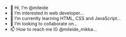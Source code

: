 - 👋 Hi, I’m @mileide
- 👀 I’m interested in web developer...
- 🌱 I’m currently learning HTML, CSS and JavaScript...
- 💞️ I’m looking to collaborate on...
- 📫 How to reach me IG @mileide_mikka...

<!---
mileide/mileide is a ✨ special ✨ repository because its `README.md` (this file) appears on your GitHub profile.
You can click the Preview link to take a look at your changes.
--->
